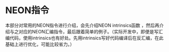 # NEON指令

本部分对常用的NEON指令进行介绍，会先介绍NEON intrinsics函数 ，然后再介绍与之对应的NEON汇编指令，最后跟着简单的例子。（实际开发中，即便是写汇编代码，使用intrinsics也有好处。先用intrinsics写好代码编译后在反汇编，在此基础上进行优化，可能比较省力。）



